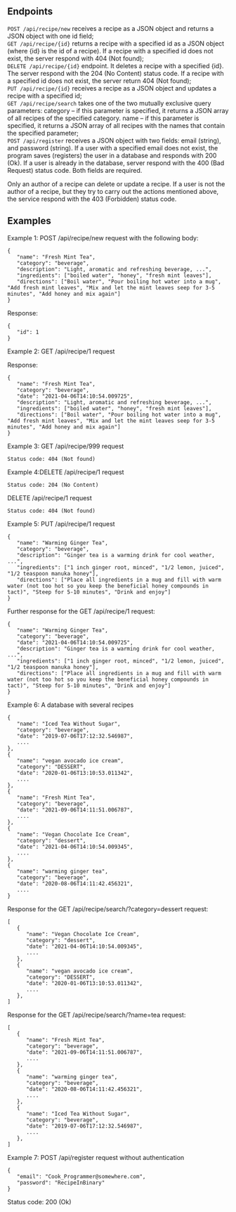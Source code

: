 ## Endpoints

```POST /api/recipe/new``` receives a recipe as a JSON object and returns a JSON object with one id field;\
```GET /api/recipe/{id}``` returns a recipe with a specified id as a JSON object (where {id} is the id of a recipe). If a recipe with a specified id does not exist, the server respond with 404 (Not found);\
```DELETE /api/recipe/{id}``` endpoint. It deletes a recipe with a specified {id}. The server respond with the 204 (No Content) status code. If a recipe with a specified id does not exist, the server return 404 (Not found);\
```PUT /api/recipe/{id}``` receives a recipe as a JSON object and updates a recipe with a specified id;\
```GET /api/recipe/search``` takes one of the two mutually exclusive query parameters:
category – if this parameter is specified, it returns a JSON array of all recipes of the specified category.
name – if this parameter is specified, it returns a JSON array of all recipes with the names that contain the specified parameter;\
```POST /api/register``` receives a JSON object with two fields: email (string), and password (string). If a user with a specified email does not exist, the program saves (registers) the user in a database and responds with 200 (Ok). If a user is already in the database, server respond with the 400 (Bad Request) status code. Both fields are required.

Only an author of a recipe can delete or update a recipe. If a user is not the author of a recipe, but they try to carry out the actions mentioned above, the service respond with the 403 (Forbidden) status code.

## Examples
Example 1: POST /api/recipe/new request with the following body:
```
{
   "name": "Fresh Mint Tea",
   "category": "beverage",
   "description": "Light, aromatic and refreshing beverage, ...",
   "ingredients": ["boiled water", "honey", "fresh mint leaves"],
   "directions": ["Boil water", "Pour boiling hot water into a mug", "Add fresh mint leaves", "Mix and let the mint leaves seep for 3-5 minutes", "Add honey and mix again"]
}
```
Response:
```
{
   "id": 1
}
```
Example 2: GET /api/recipe/1 request

Response:
```
{
   "name": "Fresh Mint Tea",
   "category": "beverage",
   "date": "2021-04-06T14:10:54.009725",
   "description": "Light, aromatic and refreshing beverage, ...",
   "ingredients": ["boiled water", "honey", "fresh mint leaves"],
   "directions": ["Boil water", "Pour boiling hot water into a mug", "Add fresh mint leaves", "Mix and let the mint leaves seep for 3-5 minutes", "Add honey and mix again"]
}
```
Example 3: GET /api/recipe/999 request
```
Status code: 404 (Not found)
```
Example 4:DELETE /api/recipe/1 request
```
Status code: 204 (No Content)
```

DELETE /api/recipe/1 request
```
Status code: 404 (Not found)
```

Example 5: PUT /api/recipe/1 request
```
{
   "name": "Warming Ginger Tea",
   "category": "beverage",
   "description": "Ginger tea is a warming drink for cool weather, ...",
   "ingredients": ["1 inch ginger root, minced", "1/2 lemon, juiced", "1/2 teaspoon manuka honey"],
   "directions": ["Place all ingredients in a mug and fill with warm water (not too hot so you keep the beneficial honey compounds in tact)", "Steep for 5-10 minutes", "Drink and enjoy"]
}
```
Further response for the GET /api/recipe/1 request:
```
{
   "name": "Warming Ginger Tea",
   "category": "beverage",
   "date": "2021-04-06T14:10:54.009725",
   "description": "Ginger tea is a warming drink for cool weather, ...",
   "ingredients": ["1 inch ginger root, minced", "1/2 lemon, juiced", "1/2 teaspoon manuka honey"],
   "directions": ["Place all ingredients in a mug and fill with warm water (not too hot so you keep the beneficial honey compounds in tact)", "Steep for 5-10 minutes", "Drink and enjoy"]
}
```
Example 6: A database with several recipes
```
{
   "name": "Iced Tea Without Sugar",
   "category": "beverage",
   "date": "2019-07-06T17:12:32.546987",
   ....
},
{
   "name": "vegan avocado ice cream",
   "category": "DESSERT",
   "date": "2020-01-06T13:10:53.011342",
   ....
},
{
   "name": "Fresh Mint Tea",
   "category": "beverage",
   "date": "2021-09-06T14:11:51.006787",
   ....
},
{
   "name": "Vegan Chocolate Ice Cream",
   "category": "dessert",
   "date": "2021-04-06T14:10:54.009345",
   ....
},
{
   "name": "warming ginger tea",
   "category": "beverage",
   "date": "2020-08-06T14:11:42.456321",
   ....
}
```
Response for the GET /api/recipe/search/?category=dessert request:
```
[
   {
      "name": "Vegan Chocolate Ice Cream",
      "category": "dessert",
      "date": "2021-04-06T14:10:54.009345",
      ....
   },
   {
      "name": "vegan avocado ice cream",
      "category": "DESSERT",
      "date": "2020-01-06T13:10:53.011342",
      ....
   },
]
```
Response for the GET /api/recipe/search/?name=tea request:
```
[
   {
      "name": "Fresh Mint Tea",
      "category": "beverage",
      "date": "2021-09-06T14:11:51.006787",
      ....
   },
   {
      "name": "warming ginger tea",
      "category": "beverage",
      "date": "2020-08-06T14:11:42.456321",
      ....
   },
   {
      "name": "Iced Tea Without Sugar",
      "category": "beverage",
      "date": "2019-07-06T17:12:32.546987",
      ....
   },
]
```
Example 7: POST /api/register request without authentication
```
{
   "email": "Cook_Programmer@somewhere.com",
   "password": "RecipeInBinary"
}
```
Status code: 200 (Ok)
